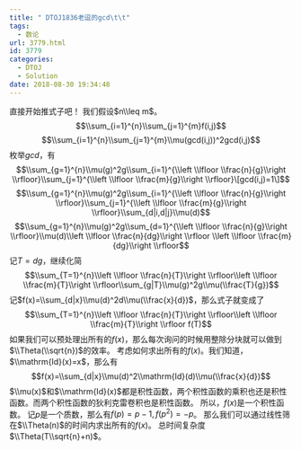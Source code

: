 ```yaml
---
title: " DTOJ1836老逗的gcd\t\t"
tags:
  - 数论
url: 3779.html
id: 3779
categories:
  - DTOJ
  - Solution
date: 2018-08-30 19:34:48
---
```


直接开始推式子吧！ 我们假设$n\\leq m$。 $$\\sum_{i=1}^{n}\\sum_{j=1}^{m}f(i,j)$$ $$\\sum_{i=1}^{n}\\sum_{j=1}^{m}\\mu(gcd(i,j))^2gcd(i,j)$$ 枚举$gcd$，有 $$\\sum_{g=1}^{n}\\mu(g)^2g\\sum_{i=1}^{\\left \\lfloor \\frac{n}{g}\\right \\rfloor}\\sum_{j=1}^{\\left \\lfloor \\frac{m}{g}\\right \\rfloor}\[gcd(i,j)=1\]$$ $$\\sum_{g=1}^{n}\\mu(g)^2g\\sum_{i=1}^{\\left \\lfloor \\frac{n}{g}\\right \\rfloor}\\sum_{j=1}^{\\left \\lfloor \\frac{m}{g}\\right \\rfloor}\\sum_{d|i,d|j}\\mu(d)$$ $$\\sum_{g=1}^{n}\\mu(g)^2g\\sum_{d=1}^{\\left \\lfloor \\frac{n}{g}\\right \\rfloor}\\mu(d)\\left \\lfloor \\frac{n}{dg}\\right \\rfloor \\left \\lfloor \\frac{m}{dg}\\right \\rfloor$$ 记$T=dg$，继续化简 $$\\sum_{T=1}^{n}\\left \\lfloor \\frac{n}{T}\\right \\rfloor\\left \\lfloor \\frac{m}{T}\\right \\rfloor\\sum_{g|T}\\mu(g)^2g\\mu(\\frac{T}{g})$$ 记$f(x)=\\sum_{d|x}\\mu(d)^2d\\mu(\\frac{x}{d})$，那么式子就变成了 $$\\sum_{T=1}^{n}\\left \\lfloor \\frac{n}{T}\\right \\rfloor\\left \\lfloor \\frac{m}{T}\\right \\rfloor f(T)$$ 如果我们可以预处理出所有的$f(x)$，那么每次询问的时候用整除分块就可以做到$\\Theta(\\sqrt{n})$的效率。 考虑如何求出所有的$f(x)$。我们知道，$\\mathrm{Id}(x)=x$，那么有 $$f(x)=\\sum_{d|x}\\mu(d)^2\\mathrm{Id}(d)\\mu(\\frac{x}{d})$$ $\\mu(x)$和$\\mathrm{Id}(x)$都是积性函数，两个积性函数的乘积也还是积性函数。而两个积性函数的狄利克雷卷积也是积性函数。 所以，$f(x)$是一个积性函数。 记$p$是一个质数，那么有$f(p)=p-1,f(p^2)=-p$。 那么我们可以通过线性筛在$\\Theta(n)$的时间内求出所有的$f(x)$。 总时间复杂度$\\Theta(T\\sqrt{n}+n)$。